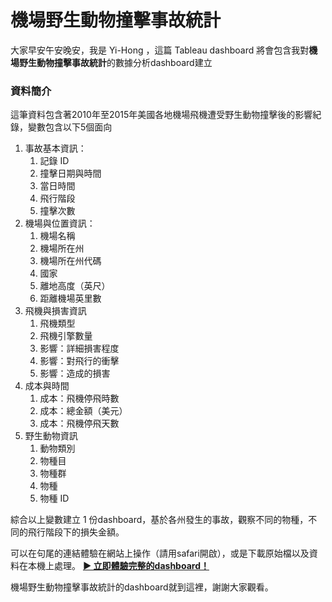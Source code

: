 **機場野生動物撞擊事故統計**
===
大家早安午安晚安，我是 Yi-Hong ，這篇 Tableau dashboard 將會包含我對**機場野生動物撞擊事故統計**的數據分析dashboard建立

### 資料簡介

這筆資料包含著2010年至2015年美國各地機場飛機遭受野生動物撞擊後的影響紀錄，變數包含以下5個面向
1. 事故基本資訊：
    1. 記錄 ID
    2. 撞擊日期與時間
    3. 當日時間
    4. 飛行階段
    5. 撞擊次數
2. 機場與位置資訊：
    1. 機場名稱
    2. 機場所在州
    3. 機場所在州代碼
    4. 國家
    5. 離地高度（英尺）
    6. 距離機場英里數
3. 飛機與損害資訊
    1. 飛機類型
    2. 飛機引擎數量
    3. 影響：詳細損害程度
    4. 影響：對飛行的衝擊
    5. 影響：造成的損害
4. 成本與時間
    1. 成本：飛機停飛時數
    2. 成本：總金額（美元）
    3. 成本：飛機停飛天數
5. 野生動物資訊
    1. 動物類別
    2. 物種目
    3. 物種群
    4. 物種
    5. 物種 ID

綜合以上變數建立 1 份dashboard，基於各州發生的事故，觀察不同的物種，不同的飛行階段下的損失金額。

可以在句尾的連結體驗在網站上操作（請用safari開啟），或是下載原始檔以及資料在本機上處理。
[**▶️ 立即體驗完整的dashboard！**](https://public.tableau.com/views/2010-2015_17573192694130/1?:language=zh-TW&:sid=&:redirect=auth&:display_count=n&:origin=viz_share_link)

機場野生動物撞擊事故統計的dashboard就到這裡，謝謝大家觀看。









